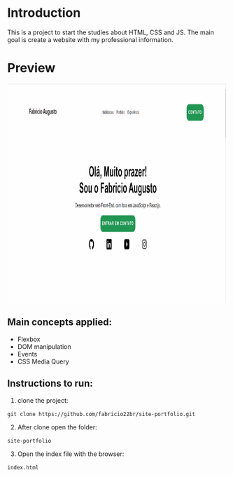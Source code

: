 # Introduction

This is a project to start the studies about HTML, CSS and JS.
The main goal is create a website with my professional information.

# Preview

<img src="https://github.com/fabricio22br/site-portfolio/blob/master/preview.png" height="500" width="500"/>

## Main concepts applied:

- Flexbox
- DOM manipulation
- Events
- CSS Media Query

## Instructions to run:

1. clone the project:

```
git clone https://github.com/fabricio22br/site-portfolio.git

```

2. After clone open the folder:

```
site-portfolio
```

3. Open the index file with the browser:

```
index.html
```

